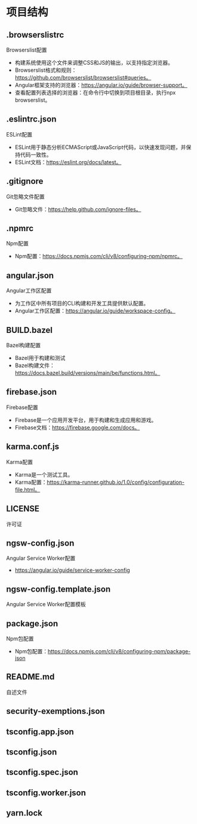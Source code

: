 # 项目结构

## .browserslistrc

Browserslist配置
+ 构建系统使用这个文件来调整CSS和JS的输出，以支持指定浏览器。
+ Browserslist格式和规则：https://github.com/browserslist/browserslist#queries。
+ Angular框架支持的浏览器：https://angular.io/guide/browser-support。
+ 查看配置列表选择的浏览器：在命令行中切换到项目根目录，执行npx browserslist。

## .eslintrc.json

ESLint配置
+ ESLint用于静态分析ECMAScript或JavaScript代码，以快速发现问题，并保持代码一致性。
+ ESLint文档：https://eslint.org/docs/latest。

## .gitignore

Git忽略文件配置
+ Git忽略文件：https://help.github.com/ignore-files。

## .npmrc

Npm配置
+ Npm配置：https://docs.npmjs.com/cli/v8/configuring-npm/npmrc。

## angular.json

Angular工作区配置
+ 为工作区中所有项目的CLI构建和开发工具提供默认配置。
+ Angular工作区配置：https://angular.io/guide/workspace-config。

## BUILD.bazel

Bazel构建配置
+ Bazel用于构建和测试
+ Bazel构建文件：https://docs.bazel.build/versions/main/be/functions.html。

## firebase.json

Firebase配置
+ Firebase是一个应用开发平台，用于构建和生成应用和游戏。
+ Firebase文档：https://firebase.google.com/docs。

## karma.conf.js

Karma配置
+ Karma是一个测试工具。
+ Karma配置：https://karma-runner.github.io/1.0/config/configuration-file.html。

## LICENSE

许可证

## ngsw-config.json

Angular Service Worker配置
+ https://angular.io/guide/service-worker-config

## ngsw-config.template.json

Angular Service Worker配置模板

## package.json

Npm包配置
+ Npm包配置：https://docs.npmjs.com/cli/v8/configuring-npm/package-json

## README.md

自述文件

## security-exemptions.json

## tsconfig.app.json

## tsconfig.json

## tsconfig.spec.json

## tsconfig.worker.json

## yarn.lock
























